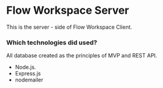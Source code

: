 # Flow Workspace Server

This is the server - side of Flow Workspace Client. 

### Which technologies did used?

  All database created as the principles of MVP and REST API.

  * Node.js.
  * Express.js
  * nodemailer
